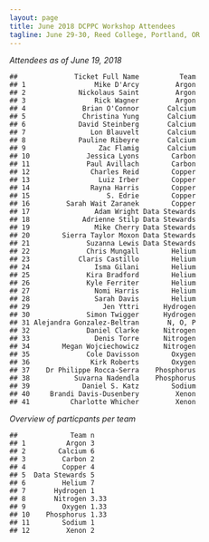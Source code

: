 ```yaml
---
layout: page
title: June 2018 DCPPC Workshop Attendees
tagline: June 29-30, Reed College, Portland, OR
---
```


_Attendees as of June 19, 2018_

    ##              Ticket Full Name          Team    
    ## 1                 Mike D'Arcy         Argon
    ## 2             Nickolaus Saint         Argon
    ## 3                 Rick Wagner         Argon
    ## 4              Brian O'Connor       Calcium
    ## 5              Christina Yung       Calcium
    ## 6             David Steinberg       Calcium
    ## 7                Lon Blauvelt       Calcium
    ## 8             Pauline Ribeyre       Calcium
    ## 9                  Zac Flamig       Calcium
    ## 10              Jessica Lyons        Carbon
    ## 11              Paul Avillach        Carbon
    ## 12               Charles Reid        Copper
    ## 13                 Luiz Irber        Copper
    ## 14               Rayna Harris        Copper
    ## 15                   S. Edrie        Copper
    ## 16         Sarah Wait Zaranek        Copper
    ## 17                Adam Wright Data Stewards
    ## 18             Adrienne Stilp Data Stewards
    ## 19                Mike Cherry Data Stewards
    ## 20        Sierra Taylor Moxon Data Stewards
    ## 21              Suzanna Lewis Data Stewards
    ## 22              Chris Mungall        Helium
    ## 23            Claris Castillo        Helium
    ## 24                Isma Gilani        Helium
    ## 25              Kira Bradford        Helium
    ## 26              Kyle Ferriter        Helium
    ## 27                Nomi Harris        Helium
    ## 28                Sarah Davis        Helium
    ## 29                  Jen Yttri      Hydrogen
    ## 30              Simon Twigger      Hydrogen
    ## 31 Alejandra Gonzalez-Beltran       N, O, P
    ## 32              Daniel Clarke      Nitrogen
    ## 33                Denis Torre      Nitrogen
    ## 34        Megan Wojciechowicz      Nitrogen
    ## 35              Cole Davisson        Oxygen
    ## 36               Kirk Roberts        Oxygen
    ## 37    Dr Philippe Rocca-Serra    Phosphorus
    ## 38           Suvarna Nadendla    Phosphorus
    ## 39             Daniel S. Katz        Sodium
    ## 40     Brandi Davis-Dusenbery         Xenon
    ## 41          Charlotte Whicher         Xenon
    

_Overview of particpants per team_

    ##             Team n
    ## 1          Argon 3
    ## 2        Calcium 6
    ## 3         Carbon 2
    ## 4         Copper 4
    ## 5  Data Stewards 5
    ## 6         Helium 7
    ## 7       Hydrogen 1
    ## 8       Nitrogen 3.33
    ## 9         Oxygen 1.33
    ## 10    Phosphorus 1.33
    ## 11        Sodium 1
    ## 12         Xenon 2
